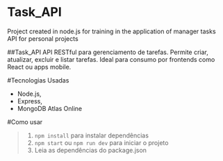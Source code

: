 # Task_API
Project created in node.js for training in the application of manager tasks API for personal projects

##Task_API
API RESTful para gerenciamento de tarefas. Permite criar, atualizar, excluir e listar tarefas. Ideal para consumo por frontends como React ou apps mobile.

#Tecnologias Usadas
- Node.js,
- Express,
- MongoDB Atlas Online

#Como usar
> 1. `npm install` para instalar dependências
> 2. `npm start` ou `npm run dev` para iniciar o projeto
> 3. Leia as dependências do package.json
